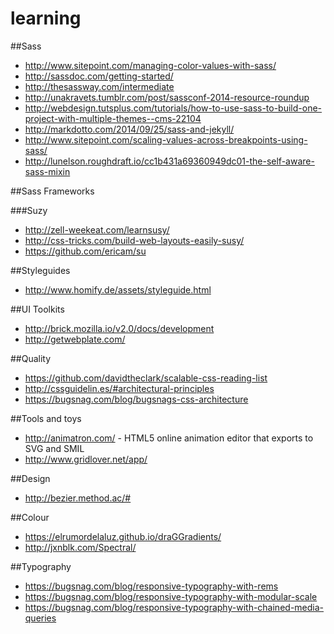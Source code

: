 learning
========

##Sass

* http://www.sitepoint.com/managing-color-values-with-sass/
* http://sassdoc.com/getting-started/
* http://thesassway.com/intermediate
* http://unakravets.tumblr.com/post/sassconf-2014-resource-roundup
* http://webdesign.tutsplus.com/tutorials/how-to-use-sass-to-build-one-project-with-multiple-themes--cms-22104
* http://markdotto.com/2014/09/25/sass-and-jekyll/
* http://www.sitepoint.com/scaling-values-across-breakpoints-using-sass/
* http://lunelson.roughdraft.io/cc1b431a69360949dc01-the-self-aware-sass-mixin

##Sass Frameworks

###Suzy

* http://zell-weekeat.com/learnsusy/
* http://css-tricks.com/build-web-layouts-easily-susy/
* https://github.com/ericam/su

##Styleguides

* http://www.homify.de/assets/styleguide.html

##UI Toolkits

* http://brick.mozilla.io/v2.0/docs/development
* http://getwebplate.com/

##Quality

* https://github.com/davidtheclark/scalable-css-reading-list
* http://cssguidelin.es/#architectural-principles
* https://bugsnag.com/blog/bugsnags-css-architecture

##Tools and toys

* http://animatron.com/ - HTML5 online animation editor that exports to SVG and SMIL
* http://www.gridlover.net/app/

##Design

* http://bezier.method.ac/#

##Colour

* https://elrumordelaluz.github.io/draGGradients/
* http://jxnblk.com/Spectral/

##Typography

* https://bugsnag.com/blog/responsive-typography-with-rems
* https://bugsnag.com/blog/responsive-typography-with-modular-scale
* https://bugsnag.com/blog/responsive-typography-with-chained-media-queries
